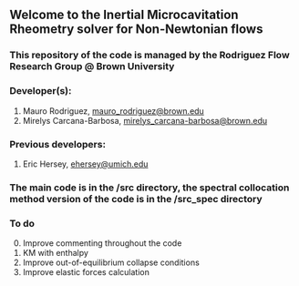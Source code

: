 ## Welcome to the Inertial Microcavitation Rheometry solver for Non-Newtonian flows

### This repository of the code is managed by the Rodriguez Flow Research Group @ Brown University
### Developer(s): 
1. Mauro Rodriguez, mauro_rodriguez@brown.edu
2. Mirelys Carcana-Barbosa, mirelys_carcana-barbosa@brown.edu

### Previous developers:
1. Eric Hersey, ehersey@umich.edu

### The main code is in the /src directory, the spectral collocation method version of the code is in the /src_spec directory

### To do
0. Improve commenting throughout the code
1. KM with enthalpy 
2. Improve out-of-equilibrium collapse conditions
3. Improve elastic forces calculation
